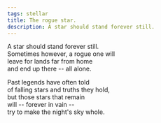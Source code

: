```yaml
---
tags: stellar
title: The rogue star.
description: A star should stand forever still.  
---
```




A star should stand forever still.  
Sometimes however, a rogue one will  
leave for lands far from home  
and end up there -- all alone.


Past legends have often told  
of falling stars and truths they hold,  
but those stars that remain  
will -- forever in vain --  
try to make the night's sky whole.  
